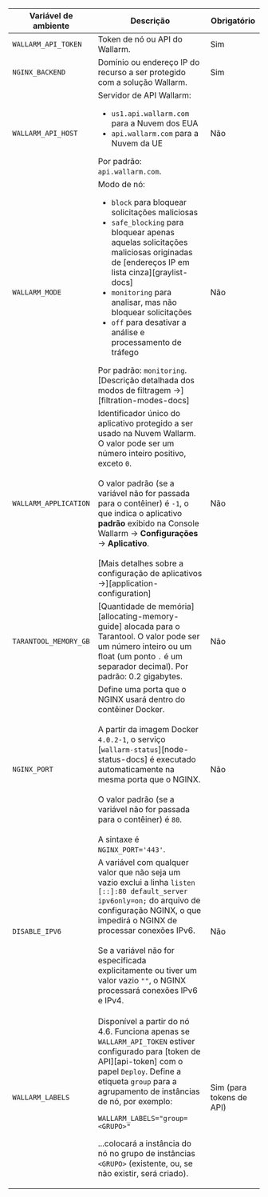 Variável de ambiente | Descrição| Obrigatório
--- | ---- | ----
`WALLARM_API_TOKEN` | Token de nó ou API do Wallarm. | Sim
`NGINX_BACKEND` | Domínio ou endereço IP do recurso a ser protegido com a solução Wallarm. | Sim
`WALLARM_API_HOST` | Servidor de API Wallarm:<ul><li>`us1.api.wallarm.com` para a Nuvem dos EUA</li><li>`api.wallarm.com` para a Nuvem da UE</li></ul>Por padrão: `api.wallarm.com`. | Não
`WALLARM_MODE` | Modo de nó:<ul><li>`block` para bloquear solicitações maliciosas</li><li>`safe_blocking` para bloquear apenas aquelas solicitações maliciosas originadas de [endereços IP em lista cinza][graylist-docs]</li><li>`monitoring` para analisar, mas não bloquear solicitações</li><li>`off` para desativar a análise e processamento de tráfego</li></ul>Por padrão: `monitoring`.<br>[Descrição detalhada dos modos de filtragem →][filtration-modes-docs] | Não
`WALLARM_APPLICATION` | Identificador único do aplicativo protegido a ser usado na Nuvem Wallarm. O valor pode ser um número inteiro positivo, exceto `0`.<br><br>O valor padrão (se a variável não for passada para o contêiner) é `-1`, o que indica o aplicativo **padrão** exibido na Console Wallarm → **Configurações** → **Aplicativo**.<br><br>[Mais detalhes sobre a configuração de aplicativos →][application-configuration] | Não
`TARANTOOL_MEMORY_GB` | [Quantidade de memória][allocating-memory-guide] alocada para o Tarantool. O valor pode ser um número inteiro ou um float (um ponto <code>.</code> é um separador decimal). Por padrão: 0.2 gigabytes. | Não
`NGINX_PORT` | Define uma porta que o NGINX usará dentro do contêiner Docker.<br><br>A partir da imagem Docker `4.0.2-1`, o serviço [`wallarm-status`][node-status-docs] é executado automaticamente na mesma porta que o NGINX.<br><br>O valor padrão (se a variável não for passada para o contêiner) é `80`.<br><br>A sintaxe é `NGINX_PORT='443'`. | Não
`DISABLE_IPV6`| A variável com qualquer valor que não seja um vazio exclui a linha `listen [::]:80 default_server ipv6only=on;` do arquivo de configuração NGINX, o que impedirá o NGINX de processar conexões IPv6.<br><br>Se a variável não for especificada explicitamente ou tiver um valor vazio `""`, o NGINX processará conexões IPv6 e IPv4. | Não
`WALLARM_LABELS` | <p>Disponível a partir do nó 4.6. Funciona apenas se `WALLARM_API_TOKEN` estiver configurado para [token de API][api-token] com o papel `Deploy`. Define a etiqueta `group` para a agrupamento de instâncias de nó, por exemplo:</p> <p>`WALLARM_LABELS="group=<GRUPO>"`</p> <p>...colocará a instância do nó no grupo de instâncias `<GRUPO>` (existente, ou, se não existir, será criado).</p> | Sim (para tokens de API)